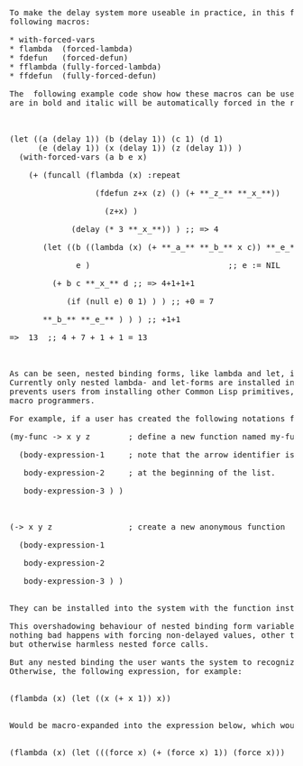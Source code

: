 <pre>
To make the delay system more useable in practice, in this first phase it is augmented with the 
following macros:

* with-forced-vars
* flambda  (forced-lambda)
* fdefun   (forced-defun)
* fflambda (fully-forced-lambda)
* ffdefun  (fully-forced-defun)
 
The  following example code show how these macros can be used. The variables that 
are in bold and italic will be automatically forced in the resulting expression: <br /> <br />

(let ((a (delay 1)) (b (delay 1)) (c 1) (d 1)
      (e (delay 1)) (x (delay 1)) (z (delay 1)) )
  (with-forced-vars (a b e x) <br />
    (+ (funcall (flambda (x) :repeat <br />
                  (fdefun z+x (z) () (+ **_z_** **_x_**)) <br />
                    (z+x) ) <br />
             (delay (* 3 **_x_**)) ) ;; => 4 <br />
       (let ((b ((lambda (x) (+ **_a_** **_b_** x c)) **_e_**)) ;; b := 4 <br />
              e )                             ;; e := NIL <br />
         (+ b c **_x_** d ;; => 4+1+1+1 <br />
            (if (null e) 0 1) ) ) ;; +0 = 7 <br />
       **_b_** **_e_** ) ) ) ;; +1+1 <br />
=>	13  ;; 4 + 7 + 1 + 1 = 13 <br /> <br />

As can be seen, nested binding forms, like lambda and let, inside these macros will override the automatic forcing mechanism.
Currently only nested lambda- and let-forms are installed into the system to override the automatic forcing mechanism, nothing
prevents users from installing other Common Lisp primitives, or even completely new binding forms created by other
macro programmers.

For example, if a user has created the following notations for writing functions:

(my-func -> x y z        ; define a new function named my-func <br />
  (body-expression-1     ; note that the arrow identifier is not <br />
   body-expression-2     ; at the beginning of the list. <br />
   body-expression-3 ) ) <br /> <br />

(-> x y z                ; create a new anonymous function <br />
  (body-expression-1 <br />
   body-expression-2 <br />
   body-expression-3 ) ) <br />

They can be installed into the system with the function install-binding-form.

This overshadowing behaviour of nested binding form variables is, strictly speaking, unnecessary.
nothing bad happens with forcing non-delayed values, other than perhaps unnecessary and time-consuming,
but otherwise harmless nested force calls.

But any nested binding the user wants the system to recognize, must be specially processed in some way.
Otherwise, the following expression, for example: <br />

(flambda (x) (let ((x (+ x 1)) x)) <br />

Would be macro-expanded into the expression below, which would clearly produce errors when compiling or interpreting: <br />

(flambda (x) (let (((force x) (+ (force x) 1)) (force x))) <br />
</pre>

